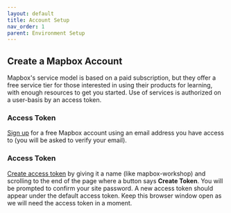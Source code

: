 ```yaml
---
layout: default
title: Account Setup 
nav_order: 1
parent: Environment Setup
---
```


## Create a Mapbox Account 
Mapbox's service model is based on a paid subscription, but they offer a free service tier for those interested in using their products for learning, with enough resources to get you started. Use of services is authorized on a user-basis by an access token. 

### Access Token 
[Sign up](https://account.mapbox.com/auth/signup/) for a free Mapbox account using an email address you have access to (you will be asked to verify your email). 

### Access Token 
[Create access token](https://account.mapbox.com/access-tokens/) by giving it a name (like mapbox-workshop) and scrolling to the end of the page where a button says **Create Token**. You will be prompted to confirm your site password. A new access token should appear under the default access token. Keep this browser window open as we will need the access token in a moment. 